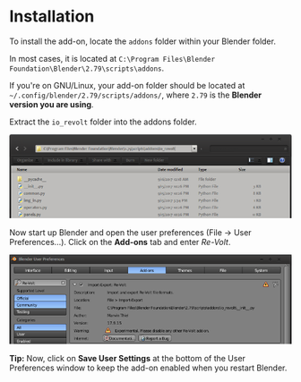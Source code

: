 # Installation

To install the add-on, locate the `addons` folder within your Blender folder.

In most cases, it is located at `C:\Program Files\Blender Foundation\Blender\2.79\scripts\addons`.

If you're on GNU/Linux, your add-on folder should be located at `~/.config/blender/2.79/scripts/addons/`, where `2.79` is the **Blender version you are using**.  

Extract the `io_revolt` folder into the addons folder.

![Installation Path](img/addon_path.png)

Now start up Blender and open the user preferences (File -> User Preferences...). Click on the **Add-ons** tab and enter *Re-Volt*.

![User Preferences](img/user_preferences.png)

**Tip:** Now, click on **Save User Settings** at the bottom of the User Preferences window to keep the add-on enabled when you restart Blender.